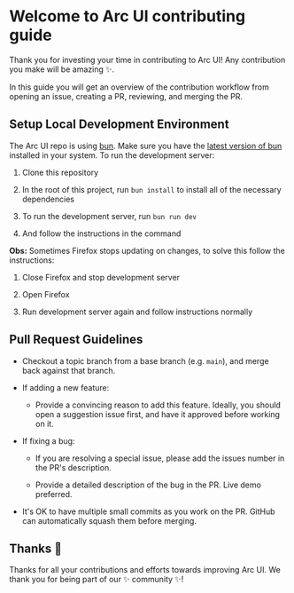 # Welcome to Arc UI contributing guide

Thank you for investing your time in contributing to Arc UI! Any contribution you make will be amazing :sparkles:.

In this guide you will get an overview of the contribution workflow from opening an issue, creating a PR, reviewing, and merging the PR.

## Setup Local Development Environment

The Arc UI repo is using [bun](https://bun.sh). Make sure you have the [latest version of bun](https://github.com/oven-sh/bun/releases) installed in your system. To run the development server:

1. Clone this repository

2. In the root of this project, run `bun install` to install all of the necessary dependencies

3. To run the development server, run `bun run dev`

4. And follow the instructions in the command

**Obs:** Sometimes Firefox stops updating on changes, to solve this follow the instructions:

1. Close Firefox and stop development server

2. Open Firefox

3. Run development server again and follow instructions normally

## Pull Request Guidelines

- Checkout a topic branch from a base branch (e.g. `main`), and merge back against that branch.

- If adding a new feature:

  - Provide a convincing reason to add this feature. Ideally, you should open a suggestion issue first, and have it approved before working on it.

- If fixing a bug:

  - If you are resolving a special issue, please add the issues number in the PR's description.

  - Provide a detailed description of the bug in the PR. Live demo preferred.

- It's OK to have multiple small commits as you work on the PR. GitHub can automatically squash them before merging.

## Thanks :purple_heart:

Thanks for all your contributions and efforts towards improving Arc UI. We thank you for being part of our :sparkles: community :sparkles:!
